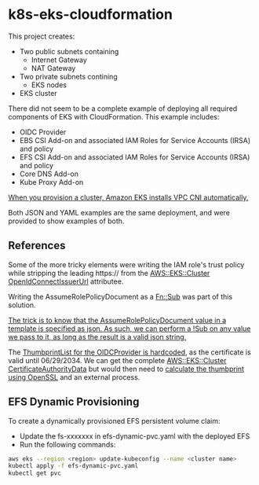 # k8s-eks-cloudformation
This project creates:

- Two public subnets containing
    - Internet Gateway
    - NAT Gateway
- Two private subnets contining
    - EKS nodes
- EKS cluster

There did not seem to be a complete example of deploying all required components of EKS with CloudFormation. This example includes:

- OIDC Provider
- EBS CSI Add-on and associated IAM Roles for Service Accounts (IRSA) and policy
- EFS CSI Add-on and associated IAM Roles for Service Accounts (IRSA) and policy
- Core DNS Add-on
- Kube Proxy Add-on

[When you provision a cluster, Amazon EKS installs VPC CNI automatically.](https://aws.github.io/aws-eks-best-practices/networking/vpc-cni/#deploy-vpc-cni-managed-add-on)

Both JSON and YAML examples are the same deployment, and were provided to show examples of both.

## References
Some of the more tricky elements were writing the IAM role's trust policy while stripping the leading https:// from the [AWS::EKS::Cluster OpenIdConnectIssuerUrl](https://docs.aws.amazon.com/AWSCloudFormation/latest/UserGuide/aws-resource-eks-cluster.html#aws-resource-eks-cluster-return-values) attributee. 

Writing the AssumeRolePolicyDocument as a [Fn::Sub](https://docs.aws.amazon.com/AWSCloudFormation/latest/UserGuide/intrinsic-function-reference-sub.html) was part of this solution.

[The trick is to know that the AssumeRolePolicyDocument value in a template is specified as json. As such, we can perform a !Sub on any value we pass to it, as long as the result is a valid json string.](https://bambooengineering.io/constraining-eks-pod-iam-roles-using-cloudformation/)

The [ThumbprintList for the OIDCProvider is hardcoded](https://gist.github.com/riccardomc/a3891356b09516ab3f3b79a12e9b13e1), as the certificate is valid until 06/29/2034. We can get the complete [AWS::EKS::Cluster CertificateAuthorityData](https://docs.aws.amazon.com/AWSCloudFormation/latest/UserGuide/aws-resource-eks-cluster.html#aws-resource-eks-cluster-return-values) but would then need to [calculate the thumbprint using OpenSSL](https://docs.aws.amazon.com/IAM/latest/UserGuide/id_roles_providers_create_oidc_verify-thumbprint.html) and an external process.

## EFS Dynamic Provisioning
To create a dynamically provisioned EFS persistent volume claim:

- Update the fs-xxxxxxx in efs-dynamic-pvc.yaml with the deployed EFS
- Run the following commands:
```bash
aws eks --region <region> update-kubeconfig --name <cluster name>
kubectl apply -f efs-dynamic-pvc.yaml
kubectl get pvc
```